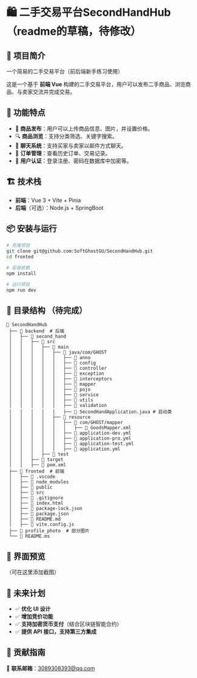 # 🛍️ 二手交易平台SecondHandHub （readme的草稿，待修改）

## 📌 项目简介

一个简易的二手交易平台（前后端新手练习使用）

这是一个基于 **前端 Vue** 构建的二手交易平台，用户可以发布二手商品、浏览商品、与卖家交流并完成交易。

## 🚀 功能特点
- 🛒 **商品发布**：用户可以上传商品信息、图片，并设置价格。
- 🔍 **商品浏览**：支持分类筛选、关键字搜索。
- 💬 **聊天系统**：支持买家与卖家以邮件方式聊天。
- 🔄 **订单管理**：查看历史订单、交易记录。
- 🔐 **用户认证**：登录注册、密码在数据库中加密等。

## 🏗️ 技术栈
- **前端**：Vue 3 + Vite + Pinia
- **后端**（可选）：Node.js + SpringBoot

## 📦 安装与运行
```bash
# 克隆项目
git clone git@github.com:SoftGhostGU/SecondHandHub.git
cd fronted

# 安装依赖
npm install

# 运行项目
npm run dev
```

## 📜 目录结构 （待完成）
```
📂 SecondHandHub
 ├── 📁 backend  # 后端
 │   ├── 📁 second_hand
 │   │   ├── 📁 src
 │   │   │   ├── 📁 main
 │   │   │   │   ├── 📁 java/com/GHOST
 │   │   │   │   │   ├── 📁 anno
 │   │   │   │   │   ├── 📁 config
 │   │   │   │   │   ├── 📁 controller
 │   │   │   │   │   ├── 📁 exception
 │   │   │   │   │   ├── 📁 interceptors
 │   │   │   │   │   ├── 📁 mapper
 │   │   │   │   │   ├── 📁 pojo
 │   │   │   │   │   ├── 📁 service
 │   │   │   │   │   ├── 📁 utils
 │   │   │   │   │   ├── 📁 validation
 │   │   │   │   │   ├── 📄 SecondHandApplication.java # 启动类
 │   │   │   │   ├── 📁 resource
 │   │   │   │   │   ├── 📁 com/GHOST/mapper
 │   │   │   │   │   │   ├── 📄 GoodsMapper.xml
 │   │   │   │   │   ├── 📄 application-dev.yml
 │   │   │   │   │   ├── 📄 application-pro.yml
 │   │   │   │   │   ├── 📄 application-test.yml
 │   │   │   │   │   ├── 📄 application.yml
 │   │   │   ├── 📁 test
 │   │   ├── 📁 target
 │   │   ├── 📄 pom.xml
 ├── 📁 fronted  # 前端
 │   ├── 📁 .vscode
 │   ├── 📁 node_modules
 │   ├── 📁 public
 │   ├── 📁 src
 │   ├── 📄 .gitignore
 │   ├── 📄 index.html
 │   ├── 📄 package-lock.json
 │   ├── 📄 package.json
 │   ├── 📄 README.md
 │   ├── 📄 vite.config.js
 ├── 📁 profile_photo  # 部分图片
 └── 📄 README.ms
```

## 🎨 界面预览
（可在这里添加截图）

## 📌 未来计划
- ✅ **优化 UI 设计**
- ✅ **增加竞价功能**
- ✅ **支持加密货币支付**（结合区块链智能合约）
- ✅ **提供 API 接口，支持第三方集成**

## 🤝 贡献指南

📧 **联系邮箱**：3089308393@qq.com

